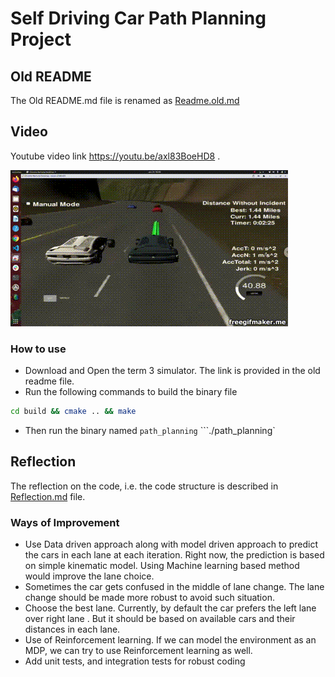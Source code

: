 # Self Driving Car Path Planning Project

## Old README
The Old README.md file is renamed as [Readme.old.md](Readme.old.md)

## Video
Youtube video link https://youtu.be/axl83BoeHD8 .

![](CarNDPathPlanningProject_Udacity_Self_Driving_Car_Nanodeg.gif)

### How to use
- Download and Open the term 3 simulator. The link is provided in the old readme file.
- Run the following commands to build the binary file
```bash
cd build && cmake .. && make
```
- Then run the binary named `path_planning`
```./path_planning` 


## Reflection
The reflection on the code, i.e. the code structure is described in [Reflection.md](Reflection.md) file. 

### Ways of Improvement

- Use Data driven approach along with model driven approach to predict the cars in each lane at each iteration. Right now, the prediction is based on simple kinematic model. Using Machine learning based method would improve the lane choice.
- Sometimes the car gets confused in the middle of lane change. The lane change should be made more robust to avoid such situation.
- Choose the best lane. Currently, by default the car prefers the left lane over right lane . But it should be based on available cars and their distances in each lane. 
- Use of Reinforcement learning. If we can model the environment as an MDP, we can try to use Reinforcement learning as well.
- Add unit tests, and integration tests for robust coding